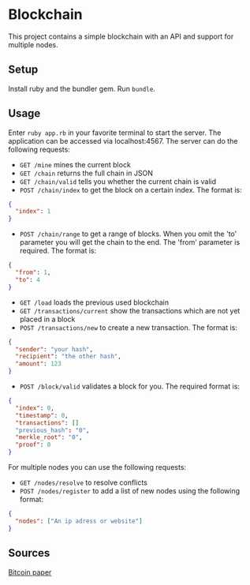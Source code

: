 # Blockchain
This project contains a simple blockchain with an API and support for multiple nodes.

## Setup
Install ruby and the bundler gem. Run `bundle`.

## Usage
Enter `ruby app.rb` in your favorite terminal to start the server.
The application can be accessed via localhost:4567.
The server can do the following requests:
* `GET /mine` mines the current block
* `GET /chain` returns the full chain in JSON
* `GET /chain/valid` tells you whether the current chain is valid
* `POST /chain/index` to get the block on a certain index. The format is:
```json
{
  "index": 1
}
```
* `POST /chain/range` to get a range of blocks. When you omit the 'to' parameter you will get the chain to the end. The 'from' parameter is required. The format is:
```json
{
  "from": 1,
  "to": 4
}
```
* `GET /load` loads the previous used blockchain
* `GET /transactions/current` show the transactions which are not yet placed in a block
* `POST /transactions/new` to create a new transaction. The format is:
```json
{
  "sender": "your hash",
  "recipient": "the other hash",
  "amount": 123
}
```
* `POST /block/valid` validates a block for you. The required format is:
```json
{
  "index": 0,
  "timestamp": 0,
  "transactions": []
  "previous_hash": "0",
  "merkle_root": "0",
  "proof": 0
}
```

For multiple nodes you can use the following requests:
* `GET /nodes/resolve` to resolve conflicts
* `POST /nodes/register` to add a list of new nodes using the following format:
```json
{
  "nodes": ["An ip adress or website"]
}
```

## Sources
[Bitcoin paper](https://bitcoin.org/bitcoin.pdf)
